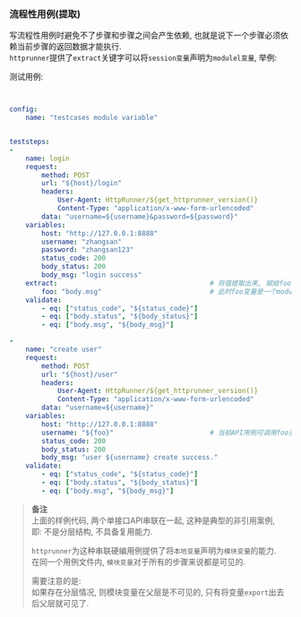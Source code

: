 ### 流程性用例(提取) 
写流程性用例时避免不了步骤和步骤之间会产生依赖, 也就是说下一个步骤必须依赖当前步骤的返回数据才能执行.  
`httprunner`提供了`extract`关键字可以将`session变量`声明为`modulel变量`, 举例:  

测试用例: 

```yaml


config:
    name: "testcases module variable"


teststeps:
-
    name: login
    request:
        method: POST
        url: "${host}/login"
        headers:
            User-Agent: HttpRunner/${get_httprunner_version()}
            Content-Type: "application/x-www-form-urlencoded"
        data: "username=${username}&password=${password}"
    variables:
        host: "http://127.0.0.1:8888"
        username: "zhangsan"
        password: "zhangsan123"
        status_code: 200
        body_status: 200
        body_msg: "login success"
    extract:                                      # 将值提取出来, 赋给foo变量.
        foo: "body.msg"                           # 此时foo变量是一个module变量, 下一个API用例可见.    
    validate:
        - eq: ["status_code", "${status_code}"]
        - eq: ["body.status", "${body_status}"]
        - eq: ["body.msg", "${body_msg}"]

-
    name: "create user"
    request:
        method: POST
        url: "${host}/user"
        headers:
            User-Agent: HttpRunner/${get_httprunner_version()}
            Content-Type: "application/x-www-form-urlencoded"
        data: "username=${username}"
    variables:
        host: "http://127.0.0.1:8888"
        username: "${foo}"                        # 当前API用例可调用foo变量.  
        status_code: 200
        body_status: 200
        body_msg: "user ${username} create success."
    validate:
        - eq: ["status_code", "${status_code}"]
        - eq: ["body.status", "${body_status}"]
        - eq: ["body.msg", "${body_msg}"]

```



> **备注**  
> 上面的样例代码, 两个单接口API串联在一起, 这种是典型的非引用案例,   
> 即: 不是分层结构, 不具备复用能力.  
> 
> `httprunner`为这种串联硬编用例提供了将`本地变量`声明为`模块变量`的能力.  
> 在同一个用例文件内, `模块变量`对于所有的步骤来说都是可见的.  
>
> 需要注意的是:   
> 如果存在分层情况, 则模块变量在父层是不可见的, 只有将变量`export`出去后父层就可见了.  

